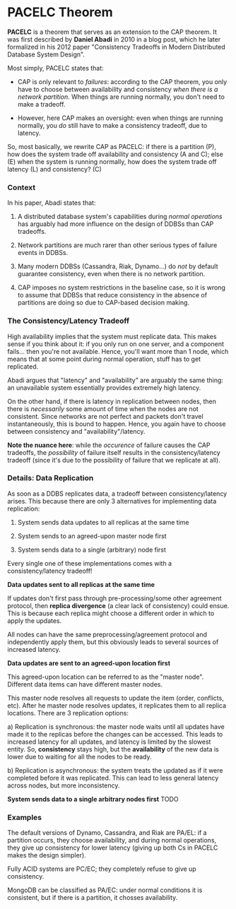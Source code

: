 # PACELC Theorem

**PACELC** is a theorem that serves as an extension to the CAP theorem. It was first described by **Daniel Abadi** in 2010 in a blog post, which he later formalized in his 2012 paper "Consistency Tradeoffs in Modern Distributed Database System Design".

Most simply, PACELC states that:

- CAP is only relevant to _failures_: according to the CAP theorem, you only have to choose between availability and consistency _when there is a network partition_. When things are running normally, you don't need to make a tradeoff.

- However, here CAP makes an oversight: even when things are running normally, you _do_ still have to make a consistency tradeoff, due to latency.

So, most basically, we rewrite CAP as PACELC: if there is a partition (P), how does the system trade off availability and consistency (A and C); else (E) when the system is running normally, how does the system trade off latency (L) and consistency? (C)

### Context

In his paper, Abadi states that:

1) A distributed database system's capabilities during _normal operations_ has arguably had more influence on the design of DDBSs than CAP tradeoffs.

2) Network partitions are much rarer than other serious types of failure events in DDBSs.

3) Many modern DDBSs (Cassandra, Riak, Dynamo...) do _not_ by default guarantee consistency, even when there is no network partition.

4) CAP imposes no system restrictions in the baseline case, so it is wrong to assume that DDBSs that reduce consistency in the absence of partitions are doing so due to CAP-based decision making.

### The Consistency/Latency Tradeoff

High availability implies that the system must replicate data. This makes sense if you think about it: if you only run on one server, and a component fails... then you're not available. Hence, you'll want more than 1 node, which means that at some point during normal operation, stuff has to get replicated.

Abadi argues that "latency" and "availability" are arguably the same thing: an unavailable system essentially provides extremely high latency.

On the other hand, if there is latency in replication between nodes, then there is _necessarily_ some amount of time when the nodes are not consistent. Since networks are not perfect and packets don't travel instantaneously, this is bound to happen. Hence, you again have to choose between consistency and "availability"/latency.

**Note the nuance here**: while the _occurence_ of failure causes the CAP tradeoffs, the _possibility_ of failure itself results in the consistency/latency tradeoff (since it's due to the possibility of failure that we replicate at all).

### Details: Data Replication

As soon as a DDBS replicates data, a tradeoff between consistency/latency arises. This because there are only 3 alternatives for implementing data replication:

1) System sends data updates to all replicas at the same time

2) System sends to an agreed-upon master node first

3) System sends data to a single (arbitrary) node first

Every single one of these implementations comes with a consistency/latency tradeoff!

**Data updates sent to all replicas at the same time**

If updates don't first pass through pre-processing/some other agreement protocol, then **replica divergence** (a clear lack of consistency) could ensue. This is because each replica might choose a different order in which to apply the updates.

All nodes can have the same preprocessing/agreement protocol and independently apply them, but this obviously leads to several sources of increased latency.

**Data updates are sent to an agreed-upon location first**

This agreed-upon location can be referred to as the "master node". Different data items can have different master nodes.

This master node resolves all requests to update the item (order, conflicts, etc). After he master node resolves updates, it replicates them to all replica locations. There are 3 replication options:

a) Replication is synchronous: the master node waits until all updates have made it to the replicas before the changes can be accessed. This leads to increased latency for all updates, and latency is limited by the slowest entity. So, **consistency** stays high, but the **availability** of the new data is lower due to waiting for all the nodes to be ready.

b) Replication is asynchronous: the system treats the updated as if it were completed before it was replicated. This can lead to less general latency across nodes, but more inconsistency.

**System sends data to a single arbitrary nodes first**
TODO

### Examples

The default versions of Dynamo, Cassandra, and Riak are PA/EL: if a partition occurs, they choose availability, and during normal operations, they give up consistency for lower latency (giving up both Cs in PACELC makes the design simpler).

Fully ACID systems are PC/EC; they completely refuse to give up consistency.

MongoDB can be classified as PA/EC: under normal conditions it is consistent, but if there is a partition, it chosses availability.

